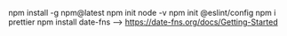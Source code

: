 npm install -g npm@latest
npm init
node -v
npm init @eslint/config
npm i prettier
npm install date-fns  --> https://date-fns.org/docs/Getting-Started

